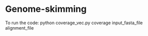 # Genome-skimming

To run the code:
python coverage_vec.py coverage input_fasta_file alignment_file
